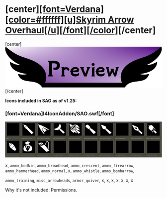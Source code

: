 # \[center\][\[font=Verdana\]\[color=#ffffff\]\[u\]**Skyrim Arrow Overhaul**\[/u\]\[/font\]\[/color\]](https://www.nexusmods.com/skyrimspecialedition/mods/82477)\[/center\]

\[center\]![Preview](https://raw.githubusercontent.com/GroundAura/The-Handy-Icon-Collection-Collective/main/docs/images/banners/Preview.png)\[/center\]

**Icons included in SAO as of v1.25:**

### \[font=Verdana\]**I4IconAddon/SAO.swf**\[/font\]

![icon preview](https://raw.githubusercontent.com/GroundAura/The-Handy-Icon-Collection-Collective/main/docs/images/screenshots/Skyrim%20Arrow%20Overhaul/SAO%20v1.25%20(I4IconAddon%5ESAO.swf).png)

x, `ammo_bodkin`, `ammo_broadhead`, `ammo_crescent`, `ammo_firearrow`, `ammo_hammerhead`, `ammo_normal`, x, `ammo_whistle`, `ammo_bombarrow`,

`ammo_training`, `misc_arrowheads`, `armor_quiver`, x, x, x, x, x, x, x

Why it's not included: Permissions.
